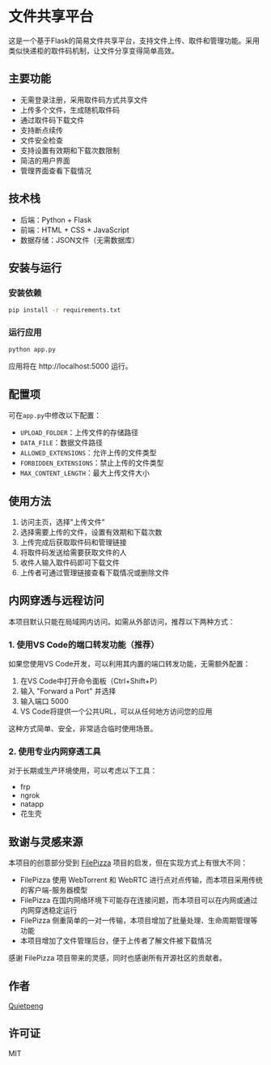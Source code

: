 # 文件共享平台

这是一个基于Flask的简易文件共享平台，支持文件上传、取件和管理功能。采用类似快递柜的取件码机制，让文件分享变得简单高效。

## 主要功能

- 无需登录注册，采用取件码方式共享文件
- 上传多个文件，生成随机取件码
- 通过取件码下载文件
- 支持断点续传
- 文件安全检查
- 支持设置有效期和下载次数限制
- 简洁的用户界面
- 管理界面查看下载情况

## 技术栈

- 后端：Python + Flask
- 前端：HTML + CSS + JavaScript
- 数据存储：JSON文件（无需数据库）

## 安装与运行

### 安装依赖

```bash
pip install -r requirements.txt
```

### 运行应用

```bash
python app.py
```

应用将在 http://localhost:5000 运行。

## 配置项

可在`app.py`中修改以下配置：

- `UPLOAD_FOLDER`：上传文件的存储路径
- `DATA_FILE`：数据文件路径
- `ALLOWED_EXTENSIONS`：允许上传的文件类型
- `FORBIDDEN_EXTENSIONS`：禁止上传的文件类型
- `MAX_CONTENT_LENGTH`：最大上传文件大小

## 使用方法

1. 访问主页，选择"上传文件"
2. 选择需要上传的文件，设置有效期和下载次数
3. 上传完成后获取取件码和管理链接
4. 将取件码发送给需要获取文件的人
5. 收件人输入取件码即可下载文件
6. 上传者可通过管理链接查看下载情况或删除文件

## 内网穿透与远程访问

本项目默认只能在局域网内访问。如需从外部访问，推荐以下两种方式：

### 1. 使用VS Code的端口转发功能（推荐）

如果您使用VS Code开发，可以利用其内置的端口转发功能，无需额外配置：

1. 在VS Code中打开命令面板（Ctrl+Shift+P）
2. 输入 "Forward a Port" 并选择
3. 输入端口 5000
4. VS Code将提供一个公共URL，可以从任何地方访问您的应用

这种方式简单、安全，非常适合临时使用场景。

### 2. 使用专业内网穿透工具

对于长期或生产环境使用，可以考虑以下工具：
- frp
- ngrok
- natapp
- 花生壳

## 致谢与灵感来源

本项目的创意部分受到 [FilePizza](https://github.com/kern/filepizza) 项目的启发，但在实现方式上有很大不同：

- FilePizza 使用 WebTorrent 和 WebRTC 进行点对点传输，而本项目采用传统的客户端-服务器模型
- FilePizza 在国内网络环境下可能存在连接问题，而本项目可以在内网或通过内网穿透稳定运行
- FilePizza 侧重简单的一对一传输，本项目增加了批量处理、生命周期管理等功能
- 本项目增加了文件管理后台，便于上传者了解文件被下载情况

感谢 FilePizza 项目带来的灵感，同时也感谢所有开源社区的贡献者。

## 作者

[Quietpeng](https://github.com/Quietpeng)

## 许可证

MIT
